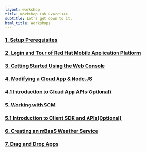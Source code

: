 ```yaml
---
layout: workshop
title: Workshop Lab Exercises
subtitle: Let's get down to it.
html_title: Workshops
---
```


### [1. Setup Prerequisites](workshop-prerequisites.html)

### [2. Login and Tour of Red Hat Mobile Application Platform](workshop-introduction.html)

### [3. Getting Started Using the Web Console](a-tour-of-the-webconsole-xamarin.html)

### [4. Modifying a Cloud App & Node.JS](a-tour-of-the-webconsole-cloud-app.html)

### [4.1 Introduction to Cloud App APIs(Optional)](lab-a-tour-of-the-cloud-api.html)

### [5. Working with SCM](lab-working-with-scm.html)

### [5.1 Introduction to Client SDK and APIs(Optional)](lab-a-tour-of-the-client-api-dotnet.html)

### [6. Creating an mBaaS Weather Service](nodejs_weather_module.html)

### [7. Drag and Drop Apps](drag-and-drop-apps.html)


<!--  FUTURE LABS THAT ARE ADMIN/OPS FOCUSED

### [App & Cloud statistics](apps-and-cloud-statistics.html)

### [Administration & Management](administration-and-management.html)

-->
